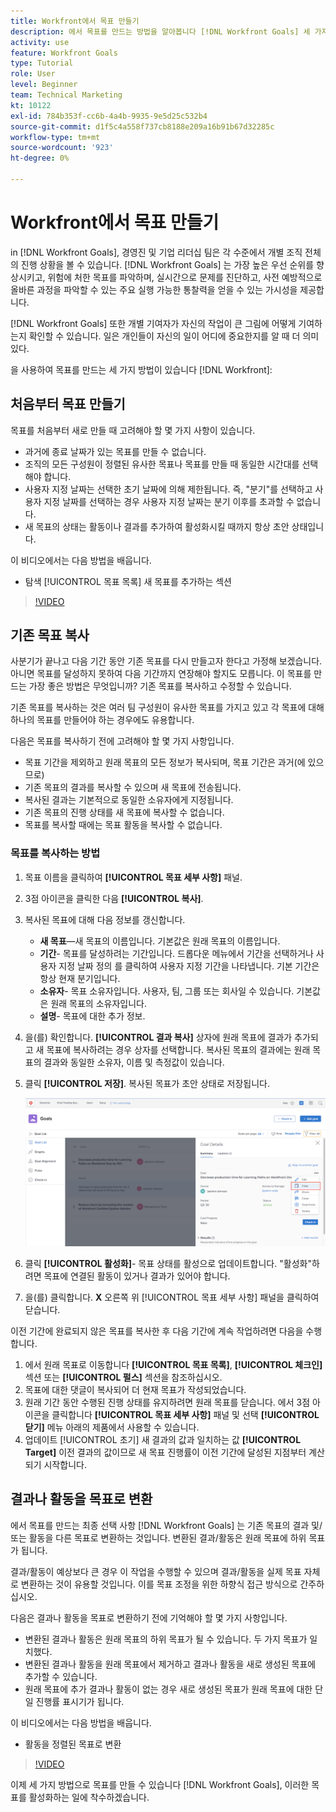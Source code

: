```yaml
---
title: Workfront에서 목표 만들기
description: 에서 목표를 만드는 방법을 알아봅니다 [!DNL Workfront Goals] 세 가지 다른 옵션 사용.
activity: use
feature: Workfront Goals
type: Tutorial
role: User
level: Beginner
team: Technical Marketing
kt: 10122
exl-id: 784b353f-cc6b-4a4b-9935-9e5d25c532b4
source-git-commit: d1f5c4a558f737cb8188e209a16b91b67d32285c
workflow-type: tm+mt
source-wordcount: '923'
ht-degree: 0%

---
```


# Workfront에서 목표 만들기

in [!DNL Workfront Goals], 경영진 및 기업 리더십 팀은 각 수준에서 개별 조직 전체의 진행 상황을 볼 수 있습니다. [!DNL Workfront Goals] 는 가장 높은 우선 순위를 향상시키고, 위험에 처한 목표를 파악하며, 실시간으로 문제를 진단하고, 사전 예방적으로 올바른 과정을 파악할 수 있는 주요 실행 가능한 통찰력을 얻을 수 있는 가시성을 제공합니다.

[!DNL Workfront Goals] 또한 개별 기여자가 자신의 작업이 큰 그림에 어떻게 기여하는지 확인할 수 있습니다. 일은 개인들이 자신의 일이 어디에 중요한지를 알 때 더 의미 있다.

을 사용하여 목표를 만드는 세 가지 방법이 있습니다 [!DNL Workfront]:

## 처음부터 목표 만들기

목표를 처음부터 새로 만들 때 고려해야 할 몇 가지 사항이 있습니다.

* 과거에 종료 날짜가 있는 목표를 만들 수 없습니다.
* 조직의 모든 구성원이 정렬된 유사한 목표나 목표를 만들 때 동일한 시간대를 선택해야 합니다.
* 사용자 지정 날짜는 선택한 초기 날짜에 의해 제한됩니다. 즉, &quot;분기&quot;를 선택하고 사용자 지정 날짜를 선택하는 경우 사용자 지정 날짜는 분기 이후를 초과할 수 없습니다.
* 새 목표의 상태는 활동이나 결과를 추가하여 활성화시킬 때까지 항상 초안 상태입니다.

이 비디오에서는 다음 방법을 배웁니다.

* 탐색 [!UICONTROL 목표 목록] 새 목표를 추가하는 섹션

>[!VIDEO](https://video.tv.adobe.com/v/335191/?quality=12)

## 기존 목표 복사

사분기가 끝나고 다음 기간 동안 기존 목표를 다시 만들고자 한다고 가정해 보겠습니다. 아니면 목표를 달성하지 못하여 다음 기간까지 연장해야 할지도 모릅니다. 이 목표를 만드는 가장 좋은 방법은 무엇입니까? 기존 목표를 복사하고 수정할 수 있습니다.

기존 목표를 복사하는 것은 여러 팀 구성원이 유사한 목표를 가지고 있고 각 목표에 대해 하나의 목표를 만들어야 하는 경우에도 유용합니다.

다음은 목표를 복사하기 전에 고려해야 할 몇 가지 사항입니다.

* 목표 기간을 제외하고 원래 목표의 모든 정보가 복사되며, 목표 기간은 과거(에 있으므로)
* 기존 목표의 결과를 복사할 수 있으며 새 목표에 전송됩니다.
* 복사된 결과는 기본적으로 동일한 소유자에게 지정됩니다.
* 기존 목표의 진행 상태를 새 목표에 복사할 수 없습니다.
* 목표를 복사할 때에는 목표 활동을 복사할 수 없습니다.

### 목표를 복사하는 방법

1. 목표 이름을 클릭하여 **[!UICONTROL 목표 세부 사항]** 패널.
1. 3점 아이콘을 클릭한 다음 **[!UICONTROL 복사]**.
1. 복사된 목표에 대해 다음 정보를 갱신합니다.
   * **새 목표**—새 목표의 이름입니다. 기본값은 원래 목표의 이름입니다.
   * **기간**- 목표를 달성하려는 기간입니다. 드롭다운 메뉴에서 기간을 선택하거나 사용자 지정 날짜 정의 를 클릭하여 사용자 지정 기간을 나타냅니다. 기본 기간은 항상 현재 분기입니다.
   * **소유자**- 목표 소유자입니다. 사용자, 팀, 그룹 또는 회사일 수 있습니다. 기본값은 원래 목표의 소유자입니다.
   * **설명**- 목표에 대한 추가 정보.

1. 을(를) 확인합니다. **[!UICONTROL 결과 복사]** 상자에 원래 목표에 결과가 추가되고 새 목표에 복사하려는 경우 상자를 선택합니다. 복사된 목표의 결과에는 원래 목표의 결과와 동일한 소유자, 이름 및 측정값이 있습니다.

1. 클릭 **[!UICONTROL 저장]**. 복사된 목표가 초안 상태로 저장됩니다.

   ![의 이미지 [!UICONTROL 목표 세부 사항] 패널 [!DNL Workfront Goals] 사용 [!UICONTROL 복사] 옵션](assets/03-workfront-goals-copy-a-goal.png)

1. 클릭 **[!UICONTROL 활성화]**- 목표 상태를 활성으로 업데이트합니다. &quot;활성화&quot;하려면 목표에 연결된 활동이 있거나 결과가 있어야 합니다.

1. 을(를) 클릭합니다. **X** 오른쪽 위 [!UICONTROL 목표 세부 사항] 패널을 클릭하여 닫습니다.

이전 기간에 완료되지 않은 목표를 복사한 후 다음 기간에 계속 작업하려면 다음을 수행합니다.

1. 에서 원래 목표로 이동합니다 **[!UICONTROL 목표 목록]**, **[!UICONTROL 체크인]** 섹션 또는 **[!UICONTROL 펄스]** 섹션을 참조하십시오.
1. 목표에 대한 댓글이 복사되어 더 현재 목표가 작성되었습니다.
1. 원래 기간 동안 수행된 진행 상태를 유지하려면 원래 목표를 닫습니다. 에서 3점 아이콘을 클릭합니다 **[!UICONTROL 목표 세부 사항]** 패널 및 선택 **[!UICONTROL 닫기]** 메뉴 아래의 제품에서 사용할 수 있습니다.
1. 업데이트 [!UICONTROL 초기] 새 결과의 값과 일치하는 값 **[!UICONTROL Target]** 이전 결과의 값이므로 새 목표 진행률이 이전 기간에 달성된 지점부터 계산되기 시작합니다.

## 결과나 활동을 목표로 변환

에서 목표를 만드는 최종 선택 사항 [!DNL Workfront Goals] 는 기존 목표의 결과 및/또는 활동을 다른 목표로 변환하는 것입니다. 변환된 결과/활동은 원래 목표에 하위 목표가 됩니다.

결과/활동이 예상보다 큰 경우 이 작업을 수행할 수 있으며 결과/활동을 실제 목표 자체로 변환하는 것이 유용할 것입니다. 이를 목표 조정을 위한 하향식 접근 방식으로 간주하십시오.

다음은 결과나 활동을 목표로 변환하기 전에 기억해야 할 몇 가지 사항입니다.

* 변환된 결과나 활동은 원래 목표의 하위 목표가 될 수 있습니다. 두 가지 목표가 일치했다.
* 변환된 결과나 활동을 원래 목표에서 제거하고 결과나 활동을 새로 생성된 목표에 추가할 수 있습니다.
* 원래 목표에 추가 결과나 활동이 없는 경우 새로 생성된 목표가 원래 목표에 대한 단일 진행률 표시기가 됩니다.

이 비디오에서는 다음 방법을 배웁니다.

* 활동을 정렬된 목표로 변환

>[!VIDEO](https://video.tv.adobe.com/v/335192/?quality=12)

이제 세 가지 방법으로 목표를 만들 수 있습니다 [!DNL Workfront Goals], 이러한 목표를 활성화하는 일에 착수하겠습니다.
